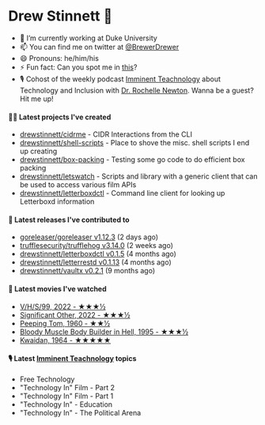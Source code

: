 
# Drew Stinnett 👋

- 🔭 I’m currently working at Duke University
- 📫 You can find me on twitter at [@BrewerDrewer](https://twitter.com/BrewerDrewer)
- 😄 Pronouns: he/him/his
- ⚡ Fun fact: Can you spot me in [this](https://www.youtube.com/watch?v=oL9WnB0qHBA)?
- 🎙 Cohost of the weekly podcast [Imminent Teachnology](https://podcast.imminentteachnology.com/) about Technology and Inclusion with [Dr. Rochelle Newton](https://www.linkedin.com/in/drrochellenewton/). Wanna be a guest? Hit me up!

#### 👨‍💻 Latest projects I've created
- [drewstinnett/cidrme](https://github.com/drewstinnett/cidrme) - CIDR Interactions from the CLI
- [drewstinnett/shell-scripts](https://github.com/drewstinnett/shell-scripts) - Place to shove the misc. shell scripts I end up creating
- [drewstinnett/box-packing](https://github.com/drewstinnett/box-packing) - Testing some go code to do efficient box packing
- [drewstinnett/letswatch](https://github.com/drewstinnett/letswatch) - Scripts and library with a generic client that can be used to access various film APIs
- [drewstinnett/letterboxdctl](https://github.com/drewstinnett/letterboxdctl) - Command line client for looking up Letterboxd information

#### 🚀 Latest releases I've contributed to
- [goreleaser/goreleaser v1.12.3](https://github.com/goreleaser/goreleaser/releases/tag/v1.12.3) (2 days ago)
- [trufflesecurity/trufflehog v3.14.0](https://github.com/trufflesecurity/trufflehog/releases/tag/v3.14.0) (2 weeks ago)
- [drewstinnett/letterboxdctl v0.1.5](https://github.com/drewstinnett/letterboxdctl/releases/tag/v0.1.5) (4 months ago)
- [drewstinnett/letterrestd v0.1.13](https://github.com/drewstinnett/letterrestd/releases/tag/v0.1.13) (4 months ago)
- [drewstinnett/vaultx v0.2.1](https://github.com/drewstinnett/vaultx/releases/tag/v0.2.1) (9 months ago)

#### 🍿 Latest movies I've watched
- [V/H/S/99, 2022 - ★★★½](https://letterboxd.com/mondodrew/film/v-h-s-99/)
- [Significant Other, 2022 - ★★★½](https://letterboxd.com/mondodrew/film/significant-other/)
- [Peeping Tom, 1960 - ★★½](https://letterboxd.com/mondodrew/film/peeping-tom/)
- [Bloody Muscle Body Builder in Hell, 1995 - ★★★½](https://letterboxd.com/mondodrew/film/bloody-muscle-body-builder-in-hell/)
- [Kwaidan, 1964 - ★★★★★](https://letterboxd.com/mondodrew/film/kwaidan/)

#### 🎙 Latest [Imminent Teachnology](https://podcast.imminentteachnology.com/) topics
- Free Technology
- &#34;Technology In&#34; Film - Part 2
- &#34;Technology In&#34; Film - Part 1
- &#34;Technology In&#34; - Education
- &#34;Technology In&#34; - The Political Arena
